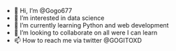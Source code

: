 - 👋 Hi, I’m @Gogo677
- 👀 I’m interested in data science
- 🌱 I’m currently learning Python and web development
- 💞️ I’m looking to collaborate on all were I can learn
- 📫 How to reach me via twitter @GOGITOXD

<!---
Gogo677/Gogo677 is a ✨ special ✨ repository because it is.
--->
